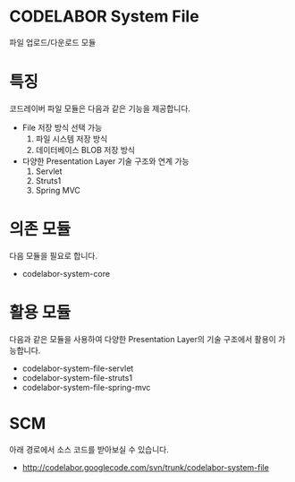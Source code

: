 # CODELABOR System File #

파일 업로드/다운로드 모듈

# 특징 #

코드레이버 파일 모듈은 다음과 같은 기능을 제공합니다.
  * File 저장 방식 선택 가능
    1. 파일 시스템 저장 방식
    1. 데이터베이스 BLOB 저장 방식
  * 다양한 Presentation Layer 기술 구조와 연계 가능
    1. Servlet
    1. Struts1
    1. Spring MVC

# 의존 모듈 #

다음 모듈을 필요로 합니다.

  * codelabor-system-core

# 활용 모듈 #

다음과 같은 모듈을 사용하여 다양한 Presentation Layer의 기술 구조에서 활용이 가능합니다.

  * codelabor-system-file-servlet
  * codelabor-system-file-struts1
  * codelabor-system-file-spring-mvc

# SCM #

아래 경로에서 소스 코드를 받아보실 수 있습니다.

  * http://codelabor.googlecode.com/svn/trunk/codelabor-system-file